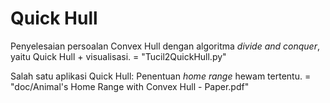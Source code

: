 # Quick Hull

Penyelesaian persoalan Convex Hull dengan algoritma *divide and conquer*, yaitu Quick Hull + visualisasi.
= "Tucil2QuickHull.py"

Salah satu aplikasi Quick Hull: Penentuan *home range* hewam tertentu.
= "doc/Animal's Home Range with Convex Hull - Paper.pdf"
 
